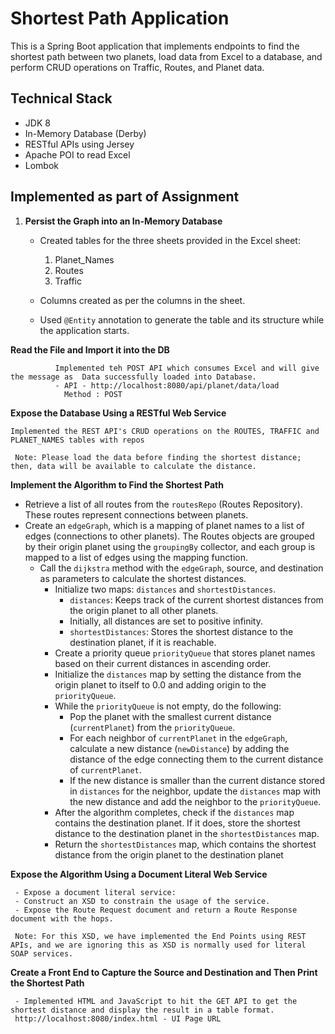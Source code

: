 # Shortest Path Application

This is a Spring Boot application that implements endpoints to find the shortest path between two planets, load data from Excel to a database, and perform CRUD operations on Traffic, Routes, and Planet data.

## Technical Stack

- JDK 8
- In-Memory Database (Derby)
- RESTful APIs using Jersey
- Apache POI to read Excel
- Lombok

## Implemented as part of Assignment

1. **Persist the Graph into an In-Memory Database**

    - Created tables for the three sheets provided in the Excel sheet:
        1. Planet_Names
        2. Routes
        3. Traffic

    - Columns created as per the columns in the sheet.
    - Used `@Entity` annotation to generate the table and its structure while the application starts.


**Read the File and Import it into the DB**


              Implemented teh POST API which consumes Excel and will give the message as  Data successfully loaded into Database.
       		  - API - http://localhost:8080/api/planet/data/load
       		  	Method : POST



**Expose the Database Using a RESTful Web Service**

	Implemented the REST API's CRUD operations on the ROUTES, TRAFFIC and PLANET_NAMES tables with repos 
  
     Note: Please load the data before finding the shortest distance; then, data will be available to calculate the distance.

**Implement the Algorithm to Find the Shortest Path**

- Retrieve a list of all routes from the `routesRepo` (Routes Repository). These routes represent connections between planets.
- Create an `edgeGraph`, which is a mapping of planet names to a list of edges (connections to other planets). The Routes objects are grouped by their origin planet using the `groupingBy` collector, and each group is mapped to a list of edges using the mapping function.
  - Call the `dijkstra` method with the `edgeGraph`, source, and destination as parameters to calculate the shortest distances.
    - Initialize two maps: `distances` and `shortestDistances`.
        - `distances`: Keeps track of the current shortest distances from the origin planet to all other planets.
        - Initially, all distances are set to positive infinity.
        - `shortestDistances`: Stores the shortest distance to the destination planet, if it is reachable.
    - Create a priority queue `priorityQueue` that stores planet names based on their current distances in ascending order.
    - Initialize the `distances` map by setting the distance from the origin planet to itself to 0.0 and adding origin to the `priorityQueue`.
    - While the `priorityQueue` is not empty, do the following:
        - Pop the planet with the smallest current distance (`currentPlanet`) from the `priorityQueue`.
        - For each neighbor of `currentPlanet` in the `edgeGraph`, calculate a new distance (`newDistance`) by adding the distance of the edge connecting them to the current distance of `currentPlanet`.
        - If the new distance is smaller than the current distance stored in `distances` for the neighbor, update the `distances` map with the new distance and add the neighbor to the `priorityQueue`.
    - After the algorithm completes, check if the `distances` map contains the destination planet. If it does, store the shortest distance to the destination planet in the `shortestDistances` map.
    - Return the `shortestDistances` map, which contains the shortest distance from the origin planet to the destination planet

**Expose the Algorithm Using a Document Literal Web Service**

     - Expose a document literal service:
     - Construct an XSD to constrain the usage of the service.
     - Expose the Route Request document and return a Route Response document with the hops.
     
     Note: For this XSD, we have implemented the End Points using REST APIs, and we are ignoring this as XSD is normally used for literal SOAP services.

**Create a Front End to Capture the Source and Destination and Then Print the Shortest Path**

     - Implemented HTML and JavaScript to hit the GET API to get the shortest distance and display the result in a table format.
     http://localhost:8080/index.html - UI Page URL

